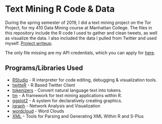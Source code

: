 # Text Mining R Code & Data
During the spring semester of 2019, I did a text mining project on the Tor Project, for my 410 Data Mining course at Manhattan College. The files in this repository include the R code I used to gather and clean tweets, as well as visualize the data. I also included the data I pulled from Twitter and used myself. [Project writeup](https://mikepando.github.io/essays/2019-05-09.html).

The only file missing are my API credentials, which you can apply for [here](https://developer.twitter.com/).

## Programs/Libraries Used
* [RStudio](https://www.rstudio.com/) - R interpreter for code editing, debugging & visualization tools.
* [twitteR](https://cran.r-project.org/web/packages/twitteR/twitteR.pdf) - R Based Twitter Client
* [tokenizers](https://cran.r-project.org/web/packages/tokenizers/index.html) - Convert natural language text into tokens. 
* [tm](https://cran.r-project.org/web/packages/tm/index.html) - A framework for text mining applications within R.
* [ggplot2](https://ggplot2.tidyverse.org/) - A system for declaratively creating graphics.
* [igraph](https://igraph.org/r/) - Network Analysis and Visualization
* [wordcloud](https://cran.r-project.org/web/packages/wordcloud/wordcloud.pdf) - Word Clouds
* [XML](https://cran.r-project.org/web/packages/XML/index.html) - Tools for Parsing and Generating XML Within R and S-Plus
